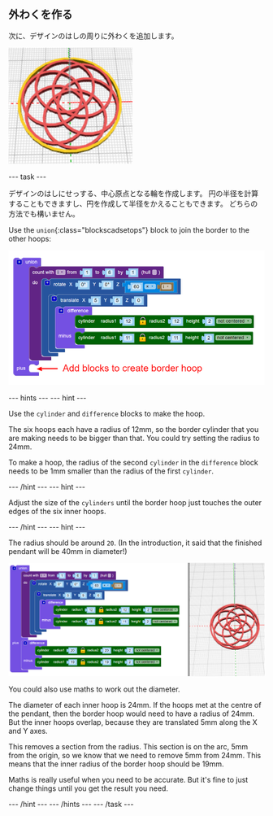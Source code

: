 ## 外わくを作る

次に、デザインのはしの周りに外わくを追加します。

![スクリーンショット](images/pendant-border-show.png)

--- task ---

デザインのはしにせっする、中心原点となる輪を作成します。 円の半径を計算することもできますし、円を作成して半径をかえることもできます。 どちらの方法でも構いません。

Use the `union`{:class="blockscadsetops"} block to join the border to the other hoops:

![screenshot](images/pendant-union.png)

--- hints --- --- hint ---

Use the `cylinder` and `difference` blocks to make the hoop.

The six hoops each have a radius of 12mm, so the border cylinder that you are making needs to be bigger than that. You could try setting the radius to 24mm.

To make a hoop, the radius of the second `cylinder` in the `difference` block needs to be 1mm smaller than the radius of the first `cylinder`.

--- /hint --- --- hint ---

Adjust the size of the `cylinders` until the border hoop just touches the outer edges of the six inner hoops.

--- /hint --- --- hint ---

The radius should be around `20`. (In the introduction, it said that the finished pendant will be 40mm in diameter!)

![screenshot](images/pendant-border.png)

You could also use maths to work out the diameter.

The diameter of each inner hoop is 24mm. If the hoops met at the centre of the pendant, then the border hoop would need to have a radius of 24mm. But the inner hoops overlap, because they are translated 5mm along the X and Y axes.

This removes a section from the radius. This section is on the arc, 5mm from the origin, so we know that we need to remove 5mm from 24mm. This means that the inner radius of the border hoop should be 19mm.

Maths is really useful when you need to be accurate. But it's fine to just change things until you get the result you need.

--- /hint --- --- /hints --- --- /task ---
